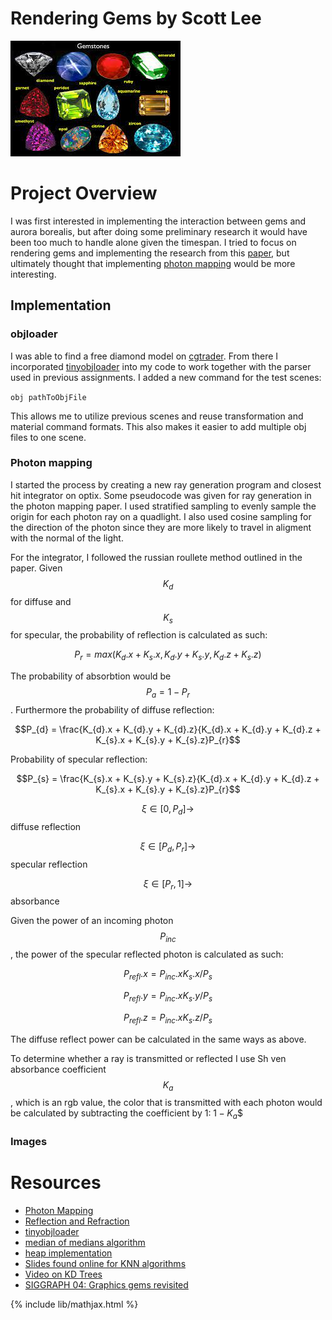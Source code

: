 # Rendering Gems by Scott Lee
![gems](images/gems.jpeg)

# Project Overview

I was first interested in implementing the interaction between gems and aurora borealis, but after doing some preliminary research it would have been too much to handle alone given the timespan. I tried to  focus on rendering gems and implementing the research from this [paper](https://dl.acm.org/doi/10.1145/1015706.1015708), but ultimately thought that implementing [photon mapping](https://graphics.stanford.edu/courses/cs348b-00/course8.pdf) would be more interesting.

## Implementation

### objloader
I was able to find a free diamond model on [cgtrader](https://www.cgtrader.com/free-3d-models/scripts-plugins/modelling/low-poly-diamond-6899deeb-29ce-4d74-aa69-cc5d6418a390). From there I incorporated [tinyobjloader](https://github.com/tinyobjloader/tinyobjloader) into my code to work together with the parser used in previous assignments. I added a new command for the test scenes: 

`obj pathToObjFile`

This allows me to utilize previous scenes and reuse transformation and material command formats. This also makes it easier to add multiple obj files to one scene.

### Photon mapping

I started the process by creating a new ray generation program and closest hit integrator on optix. Some pseudocode was given for ray generation in the photon mapping paper. I used stratified sampling to evenly sample the origin for each photon ray on a quadlight. I also used cosine sampling for the direction of the photon since they are more likely to travel in aligment with the normal of the light.

For the integrator, I followed the russian roullete method outlined in the paper. Given $$K_{d}$$ for diffuse and $$K_{s}$$ for specular, the probability of reflection is calculated as such: 

$$P_{r} = max(K_{d}.x + K_{s}.x, K_{d}.y + K_{s}.y, K_{d}.z + K_{s}.z)$$

The probability of absorbtion would be $$P_{a} = 1 - P_{r}$$. 
Furthermore the probability of diffuse reflection:

$$P_{d} = \frac{K_{d}.x + K_{d}.y + K_{d}.z}{K_{d}.x + K_{d}.y + K_{d}.z + K_{s}.x + K_{s}.y + K_{s}.z}P_{r}$$

Probability of specular reflection:

$$P_{s} = \frac{K_{s}.x + K_{s}.y + K_{s}.z}{K_{d}.x + K_{d}.y + K_{d}.z + K_{s}.x + K_{s}.y + K_{s}.z}P_{r}$$

$$\xi\in[0, P_{d}] \rightarrow$$ diffuse reflection

$$\xi\in[P_{d}, P_{r}] \rightarrow$$ specular reflection

$$\xi\in[P_{r}, 1] \rightarrow$$ absorbance

Given the power of an incoming photon $$P_{inc}$$, the power of the specular reflected photon is calculated as such:

$$P_{refl}.x = P_{inc}.x K_{s}.x / P_{s}$$

$$P_{refl}.y = P_{inc}.x K_{s}.y / P_{s}$$

$$P_{refl}.z = P_{inc}.x K_{s}.z / P_{s}$$

The diffuse reflect power can be calculated in the same ways as above. 

To determine whether a ray is transmitted or reflected I use Sh
ven absorbance coefficient $$K_{a}$$, which is an rgb value, the color that is transmitted with each photon would be calculated by subtracting the coefficient by 1: $1 -K_{a}$$

### Images





# Resources
 - [Photon Mapping](https://graphics.stanford.edu/courses/cs348b-00/course8.pdf)
 - [Reflection and Refraction](https://graphics.stanford.edu/courses/cs148-10-summer/docs/2006--degreve--reflection_refraction.pdf)
 - [tinyobjloader](https://github.com/tinyobjloader/tinyobjloader)
 - [median of medians algorithm](https://www.youtube.com/watch?v=RItfXpx3SD4)
 - [heap implementation](https://algorithmtutor.com/Data-Structures/Tree/Binary-Heaps/)
 - [Slides found online for KNN algorithms](https://www.colorado.edu/amath/sites/default/files/attached-files/k-d_trees_and_knn_searches.pdf)
 - [Video on KD Trees](https://www.youtube.com/watch?v=Glp7THUpGow&ab_channel=StableSort)
 - [SIGGRAPH 04: Graphics gems revisited](https://dl.acm.org/doi/10.1145/1015706.1015708)

{% include lib/mathjax.html %}
